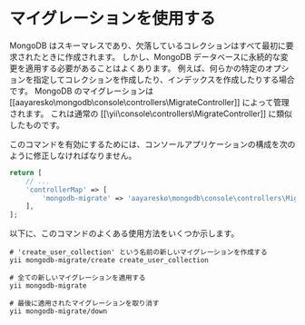 マイグレーションを使用する
==========================

MongoDB はスキーマレスであり、欠落しているコレクションはすべて最初に要求されたときに作成されます。
しかし、MongoDB データベースに永続的な変更を適用する必要があることはよくあります。
例えば、何らかの特定のオプションを指定してコレクションを作成したり、インデックスを作成したりする場合です。
MongoDB のマイグレーションは [[aayaresko\mongodb\console\controllers\MigrateController]] によって管理されます。
これは通常の [[\yii\console\controllers\MigrateController]] に類似したものです。

このコマンドを有効にするためには、コンソールアプリケーションの構成を次のように修正しなければなりません。

```php
return [
    // ...
    'controllerMap' => [
        'mongodb-migrate' => 'aayaresko\mongodb\console\controllers\MigrateController'
    ],
];
```

以下に、このコマンドのよくある使用方法をいくつか示します。

```
# 'create_user_collection' という名前の新しいマイグレーションを作成する
yii mongodb-migrate/create create_user_collection

# 全ての新しいマイグレーションを適用する
yii mongodb-migrate

# 最後に適用されたマイグレーションを取り消す
yii mongodb-migrate/down
```
